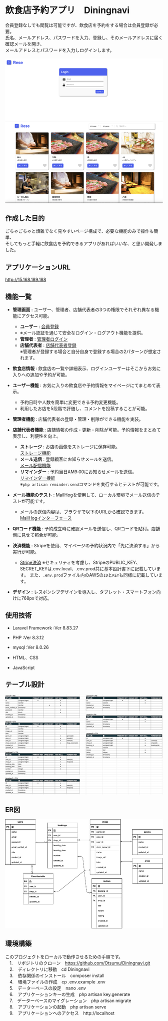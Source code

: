 # 飲食店予約アプリ　Diningnavi

会員登録なしでも閲覧は可能ですが、飲食店を予約をする場合は会員登録が必要。<br>
氏名、メールアドレス、パスワードを入力、登録し、そのメールアドレスに届く確認メールを開き、<br>
メールアドレスとパスワードを入力しログインします。<br><br>
![ログイン画面](README/images/login.png)<br>
![ホーム画面](README/images/home.png)

## 作成した目的
ごちゃごちゃと煩雑でなく見やすいページ構成で、必要な機能のみで操作も簡単、<br>
そしてもっと手軽に飲食店を予約できるアプリがあればいいな、と思い開発しました。<br>


## アプリケーションURL
http://15.168.189.188

## 機能一覧
- **管理画面** : ユーザー、管理者、店舗代表者の3つの権限でそれぞれ異なる機能にアクセス可能。  
   - **ユーザー** : [会員登録](http://localhost/user/register)  
   - ※メール認証を通じて安全なログイン・ログアウト機能を提供。  
   - **管理者** : [管理者ログイン](http://localhost/admin/login)  
   - **店舗代表者** : [店舗代表者登録](http://localhost/shop_owner/register)  
     ※管理者が登録する場合と自分自身で登録する場合の2パターンが想定されます。

- **飲食店情報** : 飲食店の一覧や詳細表示、ログインユーザーはそこからお気に入りへの追加や予約が可能。

- **ユーザー機能** : お気に入りの飲食店や予約情報をマイページにてまとめて表示。  
   - 予約日時や人数を簡単に変更できる予約変更機能。  
   - 利用したお店を5段階で評価し、コメントを投稿することが可能。

- **管理者機能** : 店舗代表者の登録・管理・削除ができる機能を実装。

- **店舗代表者機能** : 店舗情報の作成・更新・削除が可能。予約情報をまとめて表示し、利便性を向上。  
   - **ストレージ** : お店の画像をストレージに保存可能。  
     [ストレージ機能](http://localhost/shop_owner/shops/image_upload.blade.php)  
   - **メール送信** : 登録顧客にお知らせメールを送信。  
     [メール配信機能](http://localhost/emails/user_send_mail.blade.php)  
   - **リマインダー** : 予約当日AM9:00にお知らせメールを送信。  
     [リマインダー機能](http://localhost/emails/reminder.blade.php)  
     ※`php artisan reminder:send`コマンドを実行するとテストが可能です。

- **メール機能のテスト** : MailHogを使用して、ローカル環境でメール送信のテストが可能です。  
   - メールの送信内容は、ブラウザで以下のURLから確認できます。  
     [MailHogインターフェース](http://localhost:8025)

- **QRコード機能** : 予約成立時に確認メールを送信し、QRコードを貼付。店舗側に見せて照合が可能。

- **決済機能** : Stripeを使用、マイページの予約状況内で「先に決済する」から実行が可能。
   - [Stripe決済](http://localhost/views/create.blade.php)
   ※セキュリティを考慮し、StripeのPUBLIC_KEY、SECRET_KEYは.env.local、.env.prod共に基本設計書下に記載しています。
    また、`.env.prod`ファイル内のAWSの`ID`と`KEY`も同様に記載しています。

- **デザイン** : レスポンシブデザインを導入し、タブレット・スマートフォン向けに768pxで対応。

## 使用技術
  - Laravel Framework :Ver 8.83.27
  
  - PHP :Ver 8.3.12
  
  - mysql :Ver 8.0.26
  
  - HTML、CSS

  - JavaScript

## テーブル設計
![テーブル](README/images/table.png)

## ER図
![ER図](README/images/ER.png)

## 環境構築　
このプロジェクトをローカルで動作させるための手順です。<br>
　1.　リポジトリのクローン　https://github.com/Otsumu/Diningnavi.git<br>
　2.　ディレクトリに移動　cd Diningnavi<br>
　3.　依存関係のインストール　composer install<br>
　4.　環境ファイルの作成　cp .env.example .env<br>
　5.　データーベースの設定　nano .env<br>
　6.　アプリケーションキーの生成　php artisan key.generate<br>
　7.　データーベースのマイグレーション　php artisan migrate<br>
　8.　アプリケーションの起動　php artisan serve<br>
　9.　アプリケーションへのアクセス　http://localhost